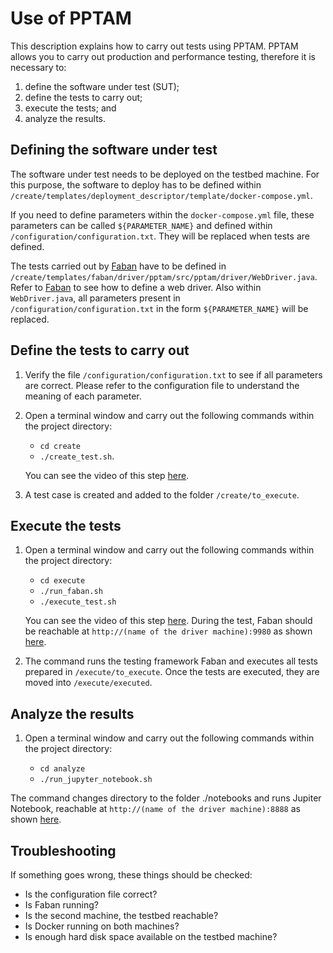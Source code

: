 # Use of PPTAM

This description explains how to carry out tests using PPTAM. PPTAM allows you to carry out production and performance testing, therefore it is necessary to:

1. define the software under test (SUT);
2. define the tests to carry out;
3. execute the tests; and
4. analyze the results.

## Defining the software under test

The software under test needs to be deployed on the testbed machine. For this purpose, the software to deploy has to be defined within `/create/templates/deployment_descriptor/template/docker-compose.yml`.

If you need to define parameters within the `docker-compose.yml` file, these parameters can be called `${PARAMETER_NAME}` and defined within `/configuration/configuration.txt`. They will be replaced when tests are defined.

The tests carried out by [Faban](http://faban.org) have to be defined in `/create/templates/faban/driver/pptam/src/pptam/driver/WebDriver.java`. Refer to [Faban](http://faban.org) to see how to define a web driver. Also within `WebDriver.java`, all parameters present in `/configuration/configuration.txt` in the form `${PARAMETER_NAME}` will be replaced.

## Define the tests to carry out

1. Verify the file `/configuration/configuration.txt` to see if all parameters are correct. Please refer to the configuration file to understand the meaning of each parameter.
2. Open a terminal window and carry out the following commands within the project directory:

   - `cd create`
   - `./create_test.sh`.

   You can see the video of this step [here](./attachments/create_test.mp4).

3. A test case is created and added to the folder `/create/to_execute`.

## Execute the tests

1. Open a terminal window and carry out the following commands within the project directory:

   - `cd execute`
   - `./run_faban.sh`
   - `./execute_test.sh`

   You can see the video of this step [here](./attachments/execute_test.mp4). During the test, Faban should be reachable at `http://(name of the driver machine):9980` as shown [here](./attachments/faban.png).

2. The command runs the testing framework Faban and executes all tests prepared in `/execute/to_execute`. Once the tests are executed, they are moved into `/execute/executed`.

## Analyze the results

1. Open a terminal window and carry out the following commands within the project directory:

   - `cd analyze`
   - `./run_jupyter_notebook.sh`

The command changes directory to the folder ./notebooks and runs Jupiter Notebook, reachable at `http://(name of the driver machine):8888` as shown [here](./attachments/jupyter.png).

## Troubleshooting

If something goes wrong, these things should be checked:

- Is the configuration file correct?
- Is Faban running?
- Is the second machine, the testbed reachable?
- Is Docker running on both machines?
- Is enough hard disk space available on the testbed machine?
